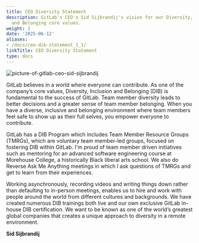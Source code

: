 ```yaml
---
title: CEO Diversity Statement
description: GitLab's CEO's Sid Sijbrandij's vision for our Diversity, Inclusion,
  and Belonging core values.
weight: 2
date: '2025-06-12'
aliases:
- /docs/ceo-dib-statement_1_1/
linkTitle: CEO Diversity Statement
type: docs
---
```


![picture-of-gitlab-ceo-sid-sijbrandij](../sid_sijbrandij.jpeg)

GitLab believes in a world where everyone can contribute. As one of the company’s core values, Diversity, Inclusion and Belonging (DIB) is fundamental to the success of GitLab. Team member diversity leads to better decisions and a greater sense of team member belonging. When you have a diverse, inclusive and belonging environment where team members feel safe to show up as their full selves, you empower everyone to contribute.

GitLab has a DIB Program which includes Team Member Resource Groups (TMRGs), which are voluntary team member-led groups, focused on fostering DIB within GitLab. I'm proud of team member driven initiatives such as mentoring for an advanced software engineering course at Morehouse College, a historically Black liberal arts school. We also do Reverse Ask Me Anything meetings in which I ask questions of TMRGs and get to learn from their experiences.

Working asynchronously, recording videos and writing things down rather than defaulting to in-person meetings, enables us to hire and work with people around the world from different cultures and backgrounds. We have created numerous DIB trainings both live and our own exclusive GitLab in-house DIB certification. We want to be known as one of the world’s greatest global companies that creates a unique approach to diversity in a remote environment.

**Sid Sijbrandij**
